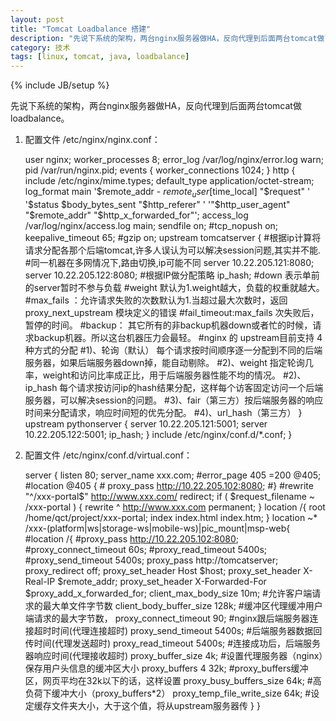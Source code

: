 ```yaml
---
layout: post
title: "Tomcat Loadbalance 搭建"
description: "先说下系统的架构，两台nginx服务器做HA，反向代理到后面两台tomcat做loadbalance。   "
category: 技术
tags: [linux, tomcat, java, loadbalance]
---
```

{% include JB/setup %}

先说下系统的架构，两台nginx服务器做HA，反向代理到后面两台tomcat做loadbalance。   

1. 配置文件 /etc/nginx/nginx.conf：


     user  nginx;
     worker_processes  8;
     error_log  /var/log/nginx/error.log warn;
     pid        /var/run/nginx.pid;
     events {
     	worker_connections  1024;
     }
     http {
     	include       /etc/nginx/mime.types;
     	default_type  application/octet-stream;
     	log_format  main  '$remote_addr - $remote_user [$time_local] "$request" '
     					  '$status $body_bytes_sent "$http_referer" '
     					  '"$http_user_agent" "$remote_addr" "$http_x_forwarded_for"';
     	access_log  /var/log/nginx/access.log  main;
     	sendfile        on;
     	#tcp_nopush     on;
     	keepalive_timeout  65;
     	#gzip  on;
     	upstream tomcatserver {
     		#根据ip计算将请求分配各那个后端tomcat,许多人误认为可以解决session问题,其实并不能.
     		#同一机器在多网情况下,路由切换,ip可能不同
     		server  10.22.205.121:8080;
     		server  10.22.205.122:8080;
     		#根据IP做分配策略
     		ip_hash;
     		#down 表示单前的server暂时不参与负载
     		#weight  默认为1.weight越大，负载的权重就越大。
     		#max_fails ：允许请求失败的次数默认为1.当超过最大次数时，返回proxy_next_upstream 模块定义的错误
     		#fail_timeout:max_fails 次失败后，暂停的时间。
     		#backup： 其它所有的非backup机器down或者忙的时候，请求backup机器。所以这台机器压力会最轻。
     		#nginx 的 upstream目前支持 4 种方式的分配
     		#1)、轮询（默认） 每个请求按时间顺序逐一分配到不同的后端服务器，如果后端服务器down掉，能自动剔除。
     		#2)、weight 指定轮询几率，weight和访问比率成正比，用于后端服务器性能不均的情况。
     		#2)、ip_hash 每个请求按访问ip的hash结果分配，这样每个访客固定访问一个后端服务器，可以解决session的问题。
     		#3)、fair（第三方）按后端服务器的响应时间来分配请求，响应时间短的优先分配。
     		#4)、url_hash（第三方）
     	}
     	upstream pythonserver {
     		server  10.22.205.121:5001;
     		server  10.22.205.122:5001;
     		ip_hash;
     	}
     	include /etc/nginx/conf.d/*.conf;
     }
		   
2. 配置文件 /etc/nginx/conf.d/virtual.conf：      
 
     server {
     	listen       80;
     	server_name xxx.com;
     	#error_page 405 =200 @405;
     	#location @405 {
     	#    proxy_pass http://10.22.205.102:8080;
     	#}
     	#rewrite "^/xxx-portal$" http://www.xxx.com/ redirect;
     	if ( $request_filename ~ /xxx-portal ) {
     	   rewrite ^ http://www.xxx.com permanent;
     	}
     	location /{
     		root   /home/qct/project/xxx-portal;
     		index  index.html index.htm;
     	}
     	location ~* /xxx-(platform|ws|storage-ws|mobile-ws)|pic_mount|msp-web{
     	#location /{
     				#proxy_pass http://10.22.205.102:8080;
     		#proxy_connect_timeout 60s;
     		#proxy_read_timeout 5400s;
     		#proxy_send_timeout 5400s;
     		proxy_pass                  http://tomcatserver;
     		proxy_redirect              off;
     		proxy_set_header            Host $host;
     		proxy_set_header            X-Real-IP $remote_addr;
     		proxy_set_header            X-Forwarded-For $proxy_add_x_forwarded_for;
     		client_max_body_size        10m;    #允许客户端请求的最大单文件字节数
     		client_body_buffer_size     128k;   #缓冲区代理缓冲用户端请求的最大字节数，
     		proxy_connect_timeout       90;     #nginx跟后端服务器连接超时时间(代理连接超时)
     		proxy_send_timeout          5400s;  #后端服务器数据回传时间(代理发送超时)
     		proxy_read_timeout          5400s;  #连接成功后，后端服务器响应时间(代理接收超时)
     		proxy_buffer_size           4k;     #设置代理服务器（nginx）保存用户头信息的缓冲区大小
     		proxy_buffers               4 32k;  #proxy_buffers缓冲区，网页平均在32k以下的话，这样设置
     		proxy_busy_buffers_size     64k;    #高负荷下缓冲大小（proxy_buffers*2）
     		proxy_temp_file_write_size  64k;    #设定缓存文件夹大小，大于这个值，将从upstream服务器传
     	}
     }
    
